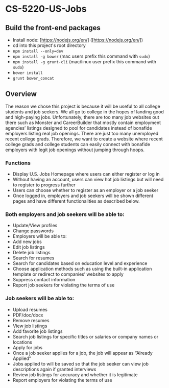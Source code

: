 # CS-5220-US-Jobs

## Build the front-end packages
* Install node: [https://nodejs.org/en/] ([https://nodejs.org/en/])
* cd into this project's root directory
* `npm install --only=dev`
* `npm install -g bower` (mac users prefix this command with `sudo`)
* `npm install -g grunt-cli` (mac/linux user prefix this command with `sudo`)
* `bower install`
* `grunt bower_concat`

## Overview
The reason we chose this project is because it will be useful to all college students and job seekers.  We all go to college in the hopes of landing good and high-paying jobs.  Unfortunately, there are too many job websites out there such as Monster and CareerBuilder that mostly contain employment agencies’ listings designed to pool for candidates instead of bonafide employers listing real job openings.  There are just too many unemployed recent college grads.  Therefore, we want to create a website where recent college grads and college students can easily connect with bonafide employers with legit job openings without jumping through hoops.
 
### Functions
 * Display U.S. Jobs Homepage where users can either register or log in
 * Without having an account, users can view hot job listings but will need to register to progress further
 * Users can choose whether to register as an employer or a job seeker
 * Once logged in, employers and job seekers will be shown different pages and have different functionalities as described below.
 
### Both employers and job seekers will be able to:
 * Update/View profiles
 * Change passwords
 * Employers will be able to:
 * Add new jobs
 * Edit job listings
 * Delete job listings
 * Search for resumes
 * Search for candidates based on education level and experience
 * Choose application methods such as using the built-in application template or redirect to companies’ websites to apply
 * Suppress contact information
 * Report job seekers for violating the terms of use
 
### Job seekers will be able to:
 * Upload resumes
 * PDF/doc/docx
 * Remove resumes
 * View job listings
 * Add favorite job listings
 * Search job listings for specific titles or salaries or company names or locations
 * Apply for jobs
 * Once a job seeker applies for a job, the job will appear as “Already Applied”
 * Jobs applied to will be saved so that the job seeker can view job descriptions again if granted interviews
 * Review job listings for accuracy and whether it is legitimate
 * Report employers for violating the terms of use



